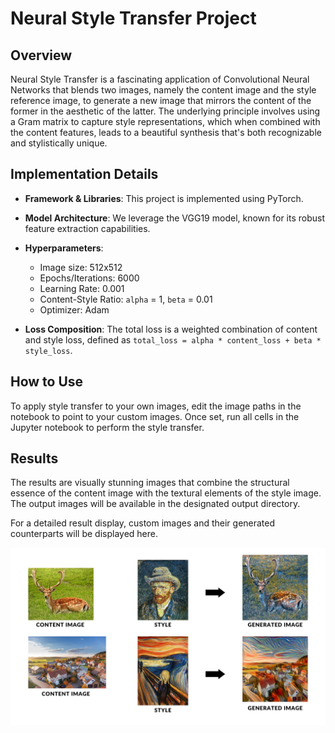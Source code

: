# Neural Style Transfer Project

## Overview
Neural Style Transfer is a fascinating application of Convolutional Neural Networks that blends two images, namely the content image and the style reference image, to generate a new image that mirrors the content of the former in the aesthetic of the latter. The underlying principle involves using a Gram matrix to capture style representations, which when combined with the content features, leads to a beautiful synthesis that's both recognizable and stylistically unique.

## Implementation Details
- **Framework & Libraries**: This project is implemented using PyTorch. 
- **Model Architecture**: We leverage the VGG19 model, known for its robust feature extraction capabilities.

- **Hyperparameters**:
    - Image size: 512x512
    - Epochs/Iterations: 6000
    - Learning Rate: 0.001
    - Content-Style Ratio: `alpha` = 1, `beta` = 0.01
    - Optimizer: Adam

- **Loss Composition**: The total loss is a weighted combination of content and style loss, defined as `total_loss = alpha * content_loss + beta * style_loss`.

## How to Use
To apply style transfer to your own images, edit the image paths in the notebook to point to your custom images. Once set, run all cells in the Jupyter notebook to perform the style transfer.

## Results
The results are visually stunning images that combine the structural essence of the content image with the textural elements of the style image. The output images will be available in the designated output directory.

For a detailed result display, custom images and their generated counterparts will be displayed here.


![Generated Image](https://github.com/Mayank-bhardwaj02/Neural-Style-Transfer/blob/fff83a3088c160e47961e05955732196914ba018/Data/Generated%20images/Results.png)


